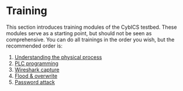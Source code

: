 # Training 
This section introduces training modules of the CybICS testbed.
These modules serve as a starting point, but should not be seen as comprehensive.
You can do all trainings in the order you wish, but the recommended order is:
1. [Understanding the physical process](physical_process/README.md)
1. [PLC programming](plc_programming/README.md)
1. [Wireshark capture](wireshark_capture/README.md)
1. [Flood & overwrite](flood_overwrite/README.md)
1. [Password attack](password_attack/README.md)